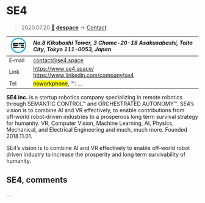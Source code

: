 # SE4
> 2020.07.20 **[🚀](../index/index.md) [despace](index.md)** → [Contact](contact.md)

|[![](f/contact/s/se4_logo1_thumb.jpg)](f/contact/s/se4_logo1.png)|*No.8 Kikuboshi Tower, 3 Chome-20-18 Asakusabashi, Taito City, Tokyo 111-0053, Japan*|
|:--|:--|
|E‑mail| <contact@se4.space> |
|Link| <https://www.se4.space/><br> <https://www.linkedin.com/company/se4> |
|Tel| <mark>noworkphone</mark>, ℻: … |

**SE4 inc.** is a startup robotics company specializing in remote robotics through SEMANTIC CONTROL™ and ORCHESTRATED AUTONOMY™. SE4’s vision is to combine AI and VR effectively, to enable contributions from off‑world robot‑driven industries to a prosperous long term survival strategy for humanity. VR, Computer Vision, Machine Learning, AI, Physics, Mechanical, and Electrical Engineering and much, much more. Founded 2018.11.01.

SE4’s vision is to combine AI and VR effectively to enable off‑world robot driven industry to increase the prosperity and long term survivability of humanity.

<p style="page-break-after:always"> </p>

## SE4, comments

…

